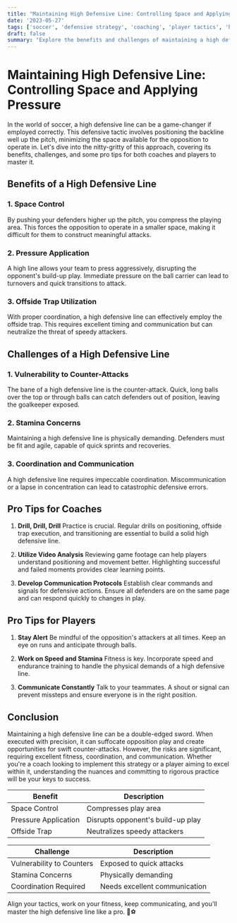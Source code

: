 ```yaml
---
title: "Maintaining High Defensive Line: Controlling Space and Applying Pressure"
date: '2023-05-27'
tags: ['soccer', 'defensive strategy', 'coaching', 'player tactics', 'high line defense', 'pressure play', 'space control', 'advanced tactics', 'team defense']
draft: false
summary: "Explore the benefits and challenges of maintaining a high defensive line in soccer to control space and apply pressure on the opposition."
---
```


# Maintaining High Defensive Line: Controlling Space and Applying Pressure

In the world of soccer, a high defensive line can be a game-changer if employed correctly. This defensive tactic involves positioning the backline well up the pitch, minimizing the space available for the opposition to operate in. Let's dive into the nitty-gritty of this approach, covering its benefits, challenges, and some pro tips for both coaches and players to master it.

## Benefits of a High Defensive Line

### 1. **Space Control**
By pushing your defenders higher up the pitch, you compress the playing area. This forces the opposition to operate in a smaller space, making it difficult for them to construct meaningful attacks.

### 2. **Pressure Application**
A high line allows your team to press aggressively, disrupting the opponent's build-up play. Immediate pressure on the ball carrier can lead to turnovers and quick transitions to attack.

### 3. **Offside Trap Utilization**
With proper coordination, a high defensive line can effectively employ the offside trap. This requires excellent timing and communication but can neutralize the threat of speedy attackers.

## Challenges of a High Defensive Line

### 1. **Vulnerability to Counter-Attacks**
The bane of a high defensive line is the counter-attack. Quick, long balls over the top or through balls can catch defenders out of position, leaving the goalkeeper exposed.

### 2. **Stamina Concerns**
Maintaining a high defensive line is physically demanding. Defenders must be fit and agile, capable of quick sprints and recoveries.

### 3. **Coordination and Communication**
A high defensive line requires impeccable coordination. Miscommunication or a lapse in concentration can lead to catastrophic defensive errors.

## Pro Tips for Coaches

1. **Drill, Drill, Drill**
   Practice is crucial. Regular drills on positioning, offside trap execution, and transitioning are essential to build a solid high defensive line.

2. **Utilize Video Analysis**
   Reviewing game footage can help players understand positioning and movement better. Highlighting successful and failed moments provides clear learning points.

3. **Develop Communication Protocols**
   Establish clear commands and signals for defensive actions. Ensure all defenders are on the same page and can respond quickly to changes in play.

## Pro Tips for Players

1. **Stay Alert**
   Be mindful of the opposition's attackers at all times. Keep an eye on runs and anticipate through balls.

2. **Work on Speed and Stamina**
   Fitness is key. Incorporate speed and endurance training to handle the physical demands of a high defensive line.

3. **Communicate Constantly**
   Talk to your teammates. A shout or signal can prevent missteps and ensure everyone is in the right position.

## Conclusion

Maintaining a high defensive line can be a double-edged sword. When executed with precision, it can suffocate opposition play and create opportunities for swift counter-attacks. However, the risks are significant, requiring excellent fitness, coordination, and communication. Whether you're a coach looking to implement this strategy or a player aiming to excel within it, understanding the nuances and committing to rigorous practice will be your keys to success.

| Benefit              | Description |
|----------------------|-------------|
| Space Control        | Compresses play area |
| Pressure Application | Disrupts opponent's build-up play |
| Offside Trap         | Neutralizes speedy attackers |

| Challenge                | Description |
|--------------------------|-------------|
| Vulnerability to Counters| Exposed to quick attacks |
| Stamina Concerns         | Physically demanding |
| Coordination Required    | Needs excellent communication |

Align your tactics, work on your fitness, keep communicating, and you'll master the high defensive line like a pro. 🌟⚽
```